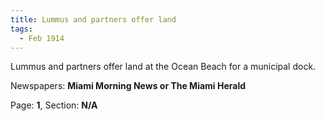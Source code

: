 ```yaml
---  
title: Lummus and partners offer land  
tags:  
  - Feb 1914  
---  
```

  
Lummus and partners offer land at the Ocean Beach for a municipal dock.  
  
Newspapers: **Miami Morning News or The Miami Herald**  
  
Page: **1**, Section: **N/A** 
